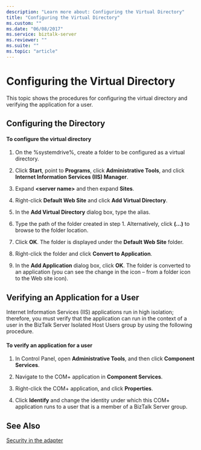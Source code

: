 ```yaml
---
description: "Learn more about: Configuring the Virtual Directory"
title: "Configuring the Virtual Directory"
ms.custom: ""
ms.date: "06/08/2017"
ms.service: biztalk-server
ms.reviewer: ""
ms.suite: ""
ms.topic: "article"
---
```

# Configuring the Virtual Directory
This topic shows the procedures for configuring the virtual directory and verifying the application for a user.  
  
## Configuring the Directory  
  
#### To configure the virtual directory  
  
1.  On the %systemdrive%, create a folder to be configured as a virtual directory.  
  
2.  Click **Start**, point to **Programs**, click **Administrative Tools**, and click **Internet Information Services (IIS) Manager**.  
  
3.  Expand **\<server name\>** and then expand **Sites**.  
  
4.  Right-click **Default Web Site** and click **Add Virtual Directory**.  
  
5.  In the **Add Virtual Directory** dialog box, type the alias.  
  
6.  Type the path of the folder created in step 1. Alternatively, click **(…)** to browse to the folder location.  
  
7.  Click **OK**. The folder is displayed under the **Default Web Site** folder.  
  
8.  Right-click the folder and click **Convert to Application**.  
  
9. In the **Add Application** dialog box, click **OK**. The folder is converted to an application (you can see the change in the icon – from a folder icon to the Web site icon).  
  
## Verifying an Application for a User  
 Internet Information Services (IIS) applications run in high isolation; therefore, you must verify that the application can run in the context of a user in the BizTalk Server Isolated Host Users group by using the following procedure.  
  
#### To verify an application for a user  
  
1.  In Control Panel, open **Administrative Tools**, and then click **Component Services**.  
  
2.  Navigate to the COM+ application in **Component Services**.  
  
3.  Right-click the COM+ application, and click **Properties**.  
  
4.  Click **Identify** and change the identity under which this COM+ application runs to a user that is a member of a BizTalk Server group.  
  
## See Also  
 [Security in the adapter](../core/security-in-biztalk-adapter-for-jd-edwards-oneworld.md)

